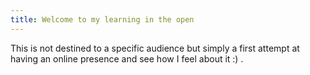 ```yaml
---
title: Welcome to my learning in the open
---
```


This is not destined to a specific audience but simply a first attempt at having an online presence and see how I feel about it :) .
